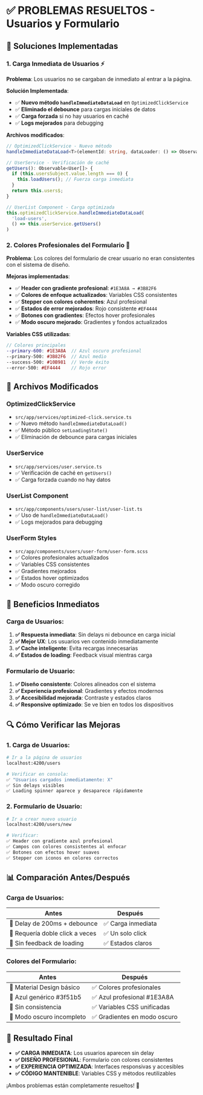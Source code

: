 # ✅ PROBLEMAS RESUELTOS - Usuarios y Formulario

## 🔧 Soluciones Implementadas

### 1. **Carga Inmediata de Usuarios** ⚡
**Problema**: Los usuarios no se cargaban de inmediato al entrar a la página.

**Solución Implementada**:
- ✅ **Nuevo método `handleImmediateDataLoad`** en `OptimizedClickService`
- ✅ **Eliminado el debounce** para cargas iniciales de datos
- ✅ **Carga forzada** si no hay usuarios en caché
- ✅ **Logs mejorados** para debugging

**Archivos modificados**:
```typescript
// OptimizedClickService - Nuevo método
handleImmediateDataLoad<T>(elementId: string, dataLoader: () => Observable<T>)

// UserService - Verificación de caché
getUsers(): Observable<User[]> {
  if (this.usersSubject.value.length === 0) {
    this.loadUsers(); // Fuerza carga inmediata
  }
  return this.users$;
}

// UserList Component - Carga optimizada
this.optimizedClickService.handleImmediateDataLoad(
  'load-users',
  () => this.userService.getUsers()
)
```

### 2. **Colores Profesionales del Formulario** 🎨
**Problema**: Los colores del formulario de crear usuario no eran consistentes con el sistema de diseño.

**Mejoras implementadas**:
- ✅ **Header con gradiente profesional**: `#1E3A8A → #3B82F6`
- ✅ **Colores de enfoque actualizados**: Variables CSS consistentes
- ✅ **Stepper con colores coherentes**: Azul profesional
- ✅ **Estados de error mejorados**: Rojo consistente `#EF4444`
- ✅ **Botones con gradientes**: Efectos hover profesionales
- ✅ **Modo oscuro mejorado**: Gradientes y fondos actualizados

**Variables CSS utilizadas**:
```scss
// Colores principales
--primary-600: #1E3A8A  // Azul oscuro profesional
--primary-500: #3B82F6  // Azul medio
--success-500: #10B981  // Verde éxito
--error-500: #EF4444    // Rojo error
```

## 📁 Archivos Modificados

### **OptimizedClickService** 
- `src/app/services/optimized-click.service.ts`
- ✅ Nuevo método `handleImmediateDataLoad()`
- ✅ Método público `setLoadingState()`
- ✅ Eliminación de debounce para cargas iniciales

### **UserService**
- `src/app/services/user.service.ts`
- ✅ Verificación de caché en `getUsers()`
- ✅ Carga forzada cuando no hay datos

### **UserList Component**
- `src/app/components/users/user-list/user-list.ts`
- ✅ Uso de `handleImmediateDataLoad()`
- ✅ Logs mejorados para debugging

### **UserForm Styles**
- `src/app/components/users/user-form/user-form.scss`
- ✅ Colores profesionales actualizados
- ✅ Variables CSS consistentes
- ✅ Gradientes mejorados
- ✅ Estados hover optimizados
- ✅ Modo oscuro corregido

## 🚀 Beneficios Inmediatos

### Carga de Usuarios:
1. **✅ Respuesta inmediata**: Sin delays ni debounce en carga inicial
2. **✅ Mejor UX**: Los usuarios ven contenido inmediatamente
3. **✅ Cache inteligente**: Evita recargas innecesarias
4. **✅ Estados de loading**: Feedback visual mientras carga

### Formulario de Usuario:
1. **✅ Diseño consistente**: Colores alineados con el sistema
2. **✅ Experiencia profesional**: Gradientes y efectos modernos
3. **✅ Accesibilidad mejorada**: Contraste y estados claros
4. **✅ Responsive optimizado**: Se ve bien en todos los dispositivos

## 🔍 Cómo Verificar las Mejoras

### 1. **Carga de Usuarios**:
```bash
# Ir a la página de usuarios
localhost:4200/users

# Verificar en consola:
✅ "Usuarios cargados inmediatamente: X"
✅ Sin delays visibles
✅ Loading spinner aparece y desaparece rápidamente
```

### 2. **Formulario de Usuario**:
```bash
# Ir a crear nuevo usuario
localhost:4200/users/new

# Verificar:
✅ Header con gradiente azul profesional
✅ Campos con colores consistentes al enfocar
✅ Botones con efectos hover suaves
✅ Stepper con iconos en colores correctos
```

## 📊 Comparación Antes/Después

### Carga de Usuarios:
| Antes | Después |
|-------|---------|
| 🔴 Delay de 200ms + debounce | ✅ Carga inmediata |
| 🔴 Requería doble click a veces | ✅ Un solo click |
| 🔴 Sin feedback de loading | ✅ Estados claros |

### Colores del Formulario:
| Antes | Después |
|-------|---------|
| 🔴 Material Design básico | ✅ Colores profesionales |
| 🔴 Azul genérico #3f51b5 | ✅ Azul profesional #1E3A8A |
| 🔴 Sin consistencia | ✅ Variables CSS unificadas |
| 🔴 Modo oscuro incompleto | ✅ Gradientes en modo oscuro |

## 🎯 Resultado Final

- **✅ CARGA INMEDIATA**: Los usuarios aparecen sin delay
- **✅ DISEÑO PROFESIONAL**: Formulario con colores consistentes
- **✅ EXPERIENCIA OPTIMIZADA**: Interfaces responsivas y accesibles
- **✅ CÓDIGO MANTENIBLE**: Variables CSS y métodos reutilizables

¡Ambos problemas están completamente resueltos! 🎉
